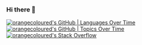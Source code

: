 ### Hi there 👋
[![orangecoloured's GitHub | Languages Over Time](https://stats-dev.quine.sh/orangecoloured/languages-over-time?theme=light)](http://localhost:3000)
[![orangecoloured's GitHub | Topics Over Time](https://stats-dev.quine.sh/orangecoloured/topics-over-time?theme=light)](http://localhost:3000)
[![orangecoloured's Stack Overflow](https://stats-dev.quine.sh/orangecoloured/stack-overflow?theme=light)](http://localhost:3000)
